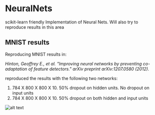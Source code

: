 NeuralNets
==========

scikit-learn friendly Implementation of Neural Nets. Will also try to reproduce results in this area

## MNIST results
Reproducing MNIST results in:

*Hinton, Geoffrey E., et al. "Improving neural networks by preventing co-adaptation of feature detectors." arXiv preprint arXiv:1207.0580 (2012).*

reproduced the results with the following two networks:

1. 784 X 800 X 800 X 10. 50% dropout on hidden units. No dropout on input units
2. 784 X 800 X 800 X 10. 50% dropout on both hidden and input units

![alt text](https://raw.githubusercontent.com/keithzhou/NeuralNets/master/result_130_vs_110.png 'Result 130 vs 110')

